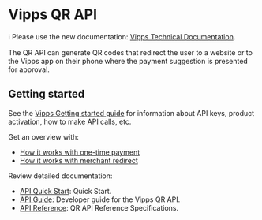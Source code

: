 <!-- START_METADATA
---
title: Introduction
sidebar_position: 1
hide_table_of_contents: true
pagination_next: null
pagination_prev: null
---
END_METADATA -->

# Vipps QR API

<!-- START_COMMENT -->

ℹ️ Please use the new documentation:
[Vipps Technical Documentation](https://vippsas.github.io/vipps-developer-docs/docs/APIs/qr-api).

<!-- END_COMMENT -->

The QR API can generate QR codes that redirect the user to a website or to the Vipps app on their phone where the payment suggestion is presented for approval.

## Getting started

See the
[Vipps Getting started guide](https://vippsas.github.io/vipps-developer-docs/docs/vipps-developers/vipps-getting-started)
for information about API keys, product activation, how to make API calls, etc.

Get an overview with:

* [How it works with one-time payment](vipps-qr-one-time-payment-api-howitworks.md)
* [How it works with merchant redirect](vipps-qr-merchant-redirect-api-howitworks.md)

Review detailed documentation:

* [API Quick Start](vipps-qr-api-quick-start.md): Quick Start.
* [API Guide](vipps-qr-api.md): Developer guide for the Vipps QR API.
* [API Reference](https://vippsas.github.io/vipps-developer-docs/api/qr): QR API Reference Specifications.
